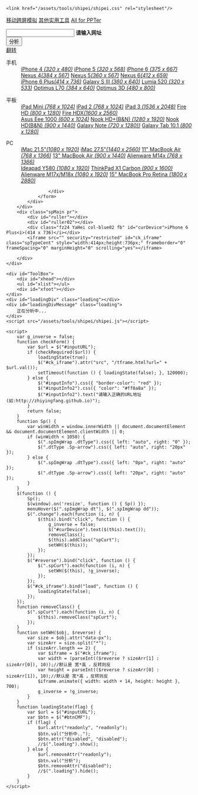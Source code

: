 ﻿---
permalink: /2016/04/13/utility-tools/shipei
---
<html>
<head>
    <meta http-equiv="Content-Type" content="text/html; charset=utf-8">
    <title>移动跨屏模拟</title>
    
    <link href="/assets/tools/shipei/shipei.css" rel="stylesheet"/>

</head>
<body>
    <div class="Tool-MainWrap ww100">
        <p class="ClassHead-wrap clearfix">
            <a href="http://zhiyingfang.github.io/2016/04/13/utility-tools/shipei" class="CHeadcur ml15">移动跨屏模拟</a>
            <a href="http://zhiyingfang.github.io/2016/04/13/utility-tools/">其他实用工具</a>
            <a href="http://zhiyingfang.github.io" class="spreturn fr">All for PPTer</a>
        </p>
        <div class="DelHeadWrap bor-b1s03 bg-white pb10">
            <!--PingSearch-begin-->
            <div class="publicSearch clearfix">
                <form autocomplete="off" action="/fitscreen.html" method="get" id="_form">
                    <div class="search-write-wrap pt15 fl clearfix">
                        <div class="search-write-left w480 pr" id="inputInfo">
                            <input class="search-write-cont w460 WrapHid" id="inputURL" name="url" url="true" value="" />
                            <a href="javascript:" title="清空" class="quickdelete _CentHid"></a>
                            <b class="search-hint CentHid" id="inputInfo2">请输入网址</b>
                        </div>
                        <div class="search-write-right">
                            <input class="search-write-btn" type="submit" value="分析" id="btnCMF" onclick="return checkForm()" />
                        </div>
                    </div>
                    <div class="spPhoneType fl clearfix">
                        <div class="fl spFanz mr10"><a href="javascript:" id="reverse"><span>翻转</span></a></div>
                        <dl class="mr10 pr spImgWrap">
                            <dt class="dtImgPh"><span>手机</span></dt>
                            <dd class="dtType w350">
                                <div class="Sp-arrow icon corner"></div>
                                <div class="fl w160">
                                    <a href="#target_middle" class="change" data-px="320*480" rel="nofollow">iPhone 4 <i>(320 x 480)</i></a>
                                    <a href="#target_middle" class="change" data-px="320*568" rel="nofollow">iPhone 5 <i>(320 x 568)</i></a>
                                    <a href="#target_middle" class="change" data-px="375*667" rel="nofollow">iPhone 6 <i>(375 x 667)</i></a>
                                    <a href="#target_middle" class="change" data-px="384*567" rel="nofollow">Nexus 4<i>(384 x 567)</i></a>
                                    <a href="#target_middle" class="change" data-px="360*567" rel="nofollow">Nexus 5<i>(360 x 567)</i></a>
                                    <a href="#target_middle" class="change" data-px="412*659" rel="nofollow">Nexus 6<i>(412 x 659)</i></a>
                                </div>
                                <div class="fl w180">
                                    <a href="#target_middle" class="change spCurt" data-px="414*736" rel="nofollow">iPhone 6 Plus<i>(414 x 736)</i></a>
                                    <a href="#target_middle" class="change" data-px="360*640" rel="nofollow">Galaxy S III <i>(360 x 640)</i></a>
                                    <a href="#target_middle" class="change" data-px="320*533" rel="nofollow">Lumia 520 <i>(320 x 533)</i></a>
                                    <a href="#target_middle" class="change" data-px="384*640" rel="nofollow">Optimus L70 <i>(384 x 640)</i></a>
                                    <a href="#target_middle" class="change" data-px="480*800" rel="nofollow">Optimus 3D <i>(480 x 800)</i></a>
                                </div>
                            </dd>
                        </dl>
                        <dl class="mr20 pr spImgWrap">
                            <dt class="dtImgPb"><span>平板</span></dt>
                            <dd class="dtType w412">
                                <div class="Sp-arrow icon corner"></div>
                                <div class="fl w170">
                                    <a href="#target_middle" class="change" data-px="1024*768" rel="nofollow">iPad Mini <i>(768 x 1024)</i></a>
                                    <a href="#target_middle" class="change" data-px="1024*768" rel="nofollow">iPad 2 <i>(768 x 1024)</i></a>
                                    <a href="#target_middle" class="change" data-px="2048*1536" rel="nofollow">iPad 3 <i>(1536 x 2048)</i></a>
                                    <a href="#target_middle" class="change" data-px="1280*800" rel="nofollow">Fire HD <i>(800 x 1280)</i></a>
                                    <a href="#target_middle" class="change" data-px="2560*1600" rel="nofollow">Fire HDX<i>(1600 x 2560)</i></a>
                                </div>
                                <div class="fl w220">
                                    <a href="#target_middle" class="change" data-px="1024*600" rel="nofollow">Asus Eee 1000 <i>(600 x 1024)</i></a>
                                    <a href="#target_middle" class="change" data-px="1920*1280" rel="nofollow">Nook HD+(B&amp;N) <i>(1280 x 1920)</i></a>
                                    <a href="#target_middle" class="change" data-px="1440*900" rel="nofollow">Nook HD(B&amp;N) <i>(900 x 1440)</i></a>
                                    <a href="#target_middle" class="change" data-px="1280*720" rel="nofollow">Galaxy Note <i>(720 x 1280))</i></a>
                                    <a href="#target_middle" class="change" data-px="1280*800" rel="nofollow">Galaxy Tab 10.1 <i>(800 x 1280)</i></a>
                                </div>
                            </dd>
                        </dl>
                        <dl class="pr spImgWrap">
                            <dt class="dtImgPc"><span>PC</span></dt>
                            <dd class="dtType w510">
                                <div class="Sp-arrow icon corner"></div>
                                <div class="fl w220">
                                    <a href="#target_middle" class="change" data-px="1920*1080" rel="nofollow">iMac 21.5"<i>(1080 x 1920)</i></a>
                                    <a href="#target_middle" class="change" data-px="2560*1440" rel="nofollow">iMac 27.5"<i>(1440 x 2560)</i></a>
                                    <a href="#target_middle" class="change" data-px="1366*768" rel="nofollow">11" MacBook Air <i>(768 x 1366)</i></a>
                                    <a href="#target_middle" class="change" data-px="1440*900" rel="nofollow">13" MacBook Air <i>(900 x 1440)</i></a>
                                    <a href="#target_middle" class="change" data-px="1366*768" rel="nofollow">Alienware M14x <i>(768 x 1366)</i></a>
                                </div>
                                <div class="fl w280">
                                    <a href="#target_middle" class="change" data-px="1920*1080" rel="nofollow">Ideapad Y580 <i>(1080 x 1920)</i></a>
                                    <a href="#target_middle" class="change" data-px="1600*900" rel="nofollow">ThinkPad X1 Carbon <i>(900 x 1600)</i></a>
                                    <a href="#target_middle" class="change" data-px="1920*1080" rel="nofollow">Alienware M17x/M18x <i>(1080 x 1920)</i></a>
                                    <a href="#target_middle" class="change" data-px="2880*1800" rel="nofollow">15" MacBook Pro Retina <i>(1800 x 2880)</i></a>
                                </div>
                            </dd>
                        </dl>
                        
                    </div>
                </form>
            </div>
        </div>
        <div class="spMain pr">
            <div id="ruller"></div>
            <div id="ruller02"></div>
            <div class="fz24 YaHei col-blue02 fb" id="curDevice">iPhone 6 Plus<i>(414 x 736)</i></div>
            <iframe src="" security="restricted" id="ck_iframe" class="spTypeCent" style="width:414px;height:736px;" frameborder="0" frameSpacing="0" marginHeight="0" scrolling="yes"></iframe>
            
        </div>
    </div>
   
    <div id="ToolBox">
        <div id="xhead"></div>
        <ul id="xlist"></ul>
        <div id="xfoot"></div>
    </div>
    <div id="loadingDiv" class="loading"></div>
    <div id="loadingDivMessage" class="loading">
        正在分析中...
    </div>
    <script src="/assets/tools/shipei/shipei.js"></script>

    <script>
        var g_inverse = false;
        function checkForm() {
            var $url = $("#inputURL");
            if (checkRequired($url)) {
                loadingState(true);
                $("#ck_iframe").attr("src", "/tframe.html?url=" + $url.val());
                setTimeout(function () { loadingState(false); }, 120000);
            } else {
                $("#inputInfo").css({ "border-color": "red" });
                $("#inputInfo2").css({ "color": "#ff8a8a" });
                $("#inputInfo2").text("请输入正确的URL地址(如:http://zhiyingfang.github.io)");
            }
            return false;
        }
        function Sp() {
            var winWidth = window.innerWidth || document.documentElement && document.documentElement.clientWidth || 0;
            if (winWidth < 1050) {
                $(".spImgWrap .dtType").css({ left: "auto", right: "0" });
                $(".dtType .Sp-arrow").css({ left: "auto", right: "20px" });
            } else {
                $(".spImgWrap .dtType").css({ left: "0px", right: "auto" });
                $(".dtType .Sp-arrow").css({ left: "20px", right: "auto" });
            }
        }
        $(function () {
            Sp();
            $(window).on('resize', function () { Sp() });
            menuHover($(".spImgWrap dt"), $(".spImgWrap dd"));
            $(".change").each(function (i, n) {
                $(this).bind("click", function () {
                    g_inverse = false;
                    $("#curDevice").text($(this).text());
                    removeClass();
                    $(this).addClass("spCurt");
                    setWH($(this));
                });
            });
            $("#reverse").bind("click", function () {
                $(".spCurt").each(function (i, n) {
                    setWH($(this), !g_inverse);
                });
            });
            $("#ck_iframe").bind("load", function () {
                loadingState(false);
            });
        });
        function removeClass() {
            $(".spCurt").each(function (i, n) {
                $(this).removeClass("spCurt");
            });
        }
        function setWH($obj, $reverse) {
            var size = $obj.attr("data-px");
            var sizeArr = size.split("*");
            if (sizeArr.length == 2) {
                var $iframe = $("#ck_iframe");
                var width = (parseInt(($reverse ? sizeArr[1] : sizeArr[0]), 10));//默认是 宽*高 ，反转则反
                var height = parseInt(($reverse ? sizeArr[0] : sizeArr[1]), 10);//默认是 宽*高 ，反转则反
                $iframe.animate({ width: width + 14, height: height }, 700);
                g_inverse = !g_inverse;
            }
        }
        function loadingState(flag) {
            var $url = $("#inputURL");
            var $btn = $("#btnCMF");
            if (flag) {
                $url.attr("readonly", "readonly");
                $btn.val("分析中..");
                $btn.attr("disabled", "disabled");
                //$(".loading").show();
            } else {
                $url.removeAttr("readonly");
                $btn.val("分析");
                $btn.removeAttr("disabled");
                //$(".loading").hide();
            }
        }
    </script>
</body>
</html>
